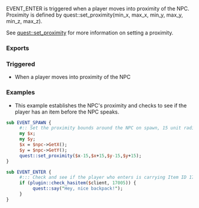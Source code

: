 EVENT_ENTER is triggered when a player moves into proximity of the NPC.  Proximity is defined by quest::set_proximity(min_x, max_x, min_y, max_y, min_z, max_z).  

See [quest::set_proximity](https://github.com/EQEmu/Server/wiki/Perl-Quest-set_proximity) for more information on setting a proximity.

### Exports

### Triggered

* When a player moves into proximity of the NPC

### Examples

* This example establishes the NPC's proximity and checks to see if the player has an item before the NPC speaks.

```perl
sub EVENT_SPAWN {
     #:: Set the proximity bounds around the NPC on spawn, 15 unit radius
     my $x;
     my $y;
     $x = $npc->GetX();
     $y = $npc->GetY();
     quest::set_proximity($x-15,$x+15,$y-15,$y+15);
}

sub EVENT_ENTER {
     #::: Check and see if the player who enters is carrying Item ID 17005 - Backpack
     if (plugin::check_hasitem($client, 17005)) {
          quest::say("Hey, nice backpack!");
     }
}
```